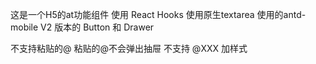 这是一个H5的at功能组件
使用 React Hooks
使用原生textarea
使用的antd-mobile V2 版本的 Button 和 Drawer

不支持粘贴的@  粘贴的@不会弹出抽屉
不支持 @XXX 加样式